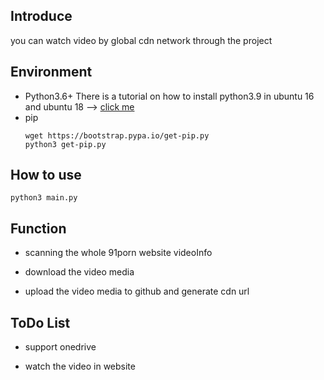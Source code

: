 ## Introduce

you can watch video by global cdn network through the project

## Environment

- Python3.6+
    There is a tutorial on how to install python3.9 in ubuntu 16 and ubuntu 18 --> [click me](https://segmentfault.com/a/1190000021967408)
- pip
    ```shell
    wget https://bootstrap.pypa.io/get-pip.py
    python3 get-pip.py
    ```

## How to use

```shell
python3 main.py
```

## Function

- scanning the whole 91porn website videoInfo

- download the video media

- upload the video media to github and generate cdn url

## ToDo List

- support onedrive

- watch the video in website